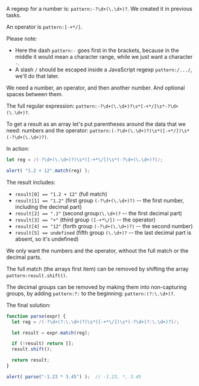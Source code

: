 A regexp for a number is: `pattern:-?\d+(\.\d+)?`. We created it in previous tasks.

An operator is `pattern:[-+*/]`.

Please note:
- Here the dash `pattern:-` goes first in the brackets, because in the middle it would mean a character range, while we just want a character `-`.
- A slash `/` should be escaped inside a JavaScript regexp `pattern:/.../`, we'll do that later.

We need a number, an operator, and then another number. And optional spaces between them.

The full regular expression: `pattern:-?\d+(\.\d+)?\s*[-+*/]\s*-?\d+(\.\d+)?`.

To get a result as an array let's put parentheses around the data that we need: numbers and the operator: `pattern:(-?\d+(\.\d+)?)\s*([-+*/])\s*(-?\d+(\.\d+)?)`.

In action:

```js run
let reg = /(-?\d+(\.\d+)?)\s*([-+*\/])\s*(-?\d+(\.\d+)?)/;

alert( "1.2 + 12".match(reg) );
```

The result includes:

- `result[0] == "1.2 + 12"` (full match)
- `result[1] == "1.2"` (first group `(-?\d+(\.\d+)?)` -- the first number, including the decimal part)
- `result[2] == ".2"` (second group`(\.\d+)?` -- the first decimal part)
- `result[3] == "+"` (third group `([-+*\/])` -- the operator)
- `result[4] == "12"` (forth group `(-?\d+(\.\d+)?)` -- the second number)
- `result[5] == undefined` (fifth group `(\.\d+)?` -- the last decimal part is absent, so it's undefined)

We only want the numbers and the operator, without the full match or the decimal parts.

The full match (the arrays first item) can be removed by shifting the array `pattern:result.shift()`.

The decimal groups can be removed by making them into non-capturing groups, by adding `pattern:?:` to the beginning: `pattern:(?:\.\d+)?`.

The final solution:

```js run
function parse(expr) {
  let reg = /(-?\d+(?:\.\d+)?)\s*([-+*\/])\s*(-?\d+(?:\.\d+)?)/;

  let result = expr.match(reg);

  if (!result) return [];
  result.shift();

  return result;
}

alert( parse("-1.23 * 3.45") );  // -1.23, *, 3.45
```
